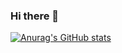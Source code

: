 ### Hi there 👋

[![Anurag's GitHub stats](https://github-readme-stats.vercel.app/api?username=Luca9862)](https://github.com/anuraghazra/github-readme-stats)
